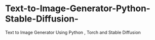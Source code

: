 # Text-to-Image-Generator-Python-Stable-Diffusion-
Text to Image Generator Using  Python , Torch and Stable Diffusion 
